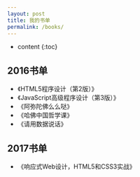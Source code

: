 ```yaml
---
layout: post
title: 我的书单
permalink: /books/
---
```


* content
{:toc}


2016书单
-----------------------------------------------------------------

+ 《HTML5程序设计（第2版）》
+ 《JavaScript高级程序设计（第3版）》
+ 《阿弥陀佛么么哒》
+ 《哈佛中国哲学课》
+ 《请用数据说话》

2017书单
-----------------------------------------------------------------

+ 《响应式Web设计，HTML5和CSS3实战》
